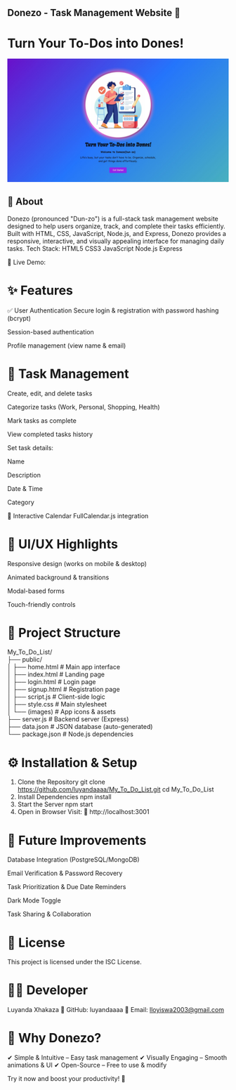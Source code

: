   ## Donezo - Task Management Website 🚀
# Turn Your To-Dos into Dones!
![ToDoList Preview](https://raw.githubusercontent.com/luyandaaaa/My_To_Do_List/main/public/dunzo.jpeg)
## 📌 About
Donezo (pronounced "Dun-zo") is a full-stack task management website designed to help users organize, track, and complete their tasks efficiently. Built with HTML, CSS, JavaScript, Node.js, and Express, Donezo provides a responsive, interactive, and visually appealing interface for managing daily tasks.
Tech Stack:
HTML5 CSS3 JavaScript Node.js Express

🔹 Live Demo: 

# ✨ Features
✅ User Authentication
Secure login & registration with password hashing (bcrypt)

Session-based authentication

Profile management (view name & email)

# 📝 Task Management
Create, edit, and delete tasks

Categorize tasks (Work, Personal, Shopping, Health)

Mark tasks as complete

View completed tasks history

Set task details:

Name

Description

Date & Time

Category

📅 Interactive Calendar
FullCalendar.js integration


# 🎨 UI/UX Highlights
Responsive design (works on mobile & desktop)

Animated background & transitions

Modal-based forms

Touch-friendly controls

# 📂 Project Structure
My_To_Do_List/  
├── public/  
│   ├── home.html          # Main app interface  
│   ├── index.html         # Landing page  
│   ├── login.html         # Login page  
│   ├── signup.html        # Registration page  
│   ├── script.js          # Client-side logic  
│   ├── style.css          # Main stylesheet  
│   └── (images)           # App icons & assets  
├── server.js              # Backend server (Express)  
├── data.json              # JSON database (auto-generated)  
└── package.json           # Node.js dependencies  

# ⚙️ Installation & Setup
1. Clone the Repository
   git clone https://github.com/luyandaaaa/My_To_Do_List.git
   cd My_To_Do_List
2. Install Dependencies
   npm install
3. Start the Server
   npm start
4. Open in Browser
Visit:
🔗 http://localhost:3001

# 🚀 Future Improvements
Database Integration (PostgreSQL/MongoDB)

Email Verification & Password Recovery

Task Prioritization & Due Date Reminders

Dark Mode Toggle

Task Sharing & Collaboration

# 📜 License
This project is licensed under the ISC License.

# 👨‍💻 Developer
Luyanda Xhakaza
🔗 GitHub: luyandaaaa
📧 Email: lloyiswa2003@gmail.com

# 🌟 Why Donezo?
✔ Simple & Intuitive – Easy task management
✔ Visually Engaging – Smooth animations & UI
✔ Open-Source – Free to use & modify

Try it now and boost your productivity! 🚀


